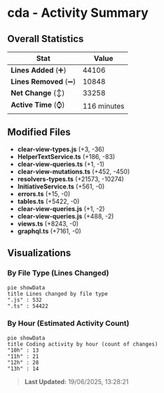 # cda - Activity Summary 

## Overall Statistics

| Stat                   | Value                                                             |
| ---------------------- | ----------------------------------------------------------------- |
| **Lines Added** (➕)   | 44106                                          |
| **Lines Removed** (➖) | 10848                                        |
| **Net Change** (↕)    | 33258                |
| **Active Time** (⌚)   | 116 minutes |


## Modified Files
- **clear-view-types.js** (+3, -36)
- **HelperTextService.ts** (+186, -83)
- **clear-view-queries.ts** (+1, -1)
- **clear-view-mutations.ts** (+452, -450)
- **resolvers-types.ts** (+21573, -10274)
- **InitiativeService.ts** (+561, -0)
- **errors.ts** (+15, -0)
- **tables.ts** (+5422, -0)
- **clear-view-queries.js** (+1, -2)
- **clear-view-queries.js** (+488, -2)
- **views.ts** (+8243, -0)
- **graphql.ts** (+7161, -0)

## Visualizations

### By File Type (Lines Changed)

```mermaid
pie showData
title Lines changed by file type
".js" : 532
".ts" : 54422
```

### By Hour (Estimated Activity Count)

```mermaid
pie showData
title Coding activity by hour (count of changes)
"10h" : 13
"11h" : 21
"12h" : 28
"13h" : 14
```


> **Last Updated:** 19/06/2025, 13:28:21